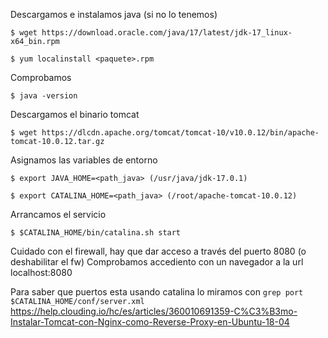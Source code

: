 Descargamos e instalamos java (si no lo tenemos)
````termianl
$ wget https://download.oracle.com/java/17/latest/jdk-17_linux-x64_bin.rpm
````

````termianl
$ yum localinstall <paquete>.rpm
````

Comprobamos
````termianl
$ java -version
````

Descargamos el binario tomcat
````termianl
$ wget https://dlcdn.apache.org/tomcat/tomcat-10/v10.0.12/bin/apache-tomcat-10.0.12.tar.gz
````

Asignamos las variables de entorno
````terminal
$ export JAVA_HOME=<path_java> (/usr/java/jdk-17.0.1)
````

````terminal
$ export CATALINA_HOME=<path_java> (/root/apache-tomcat-10.0.12)
````

Arrancamos el servicio
````termianl
$ $CATALINA_HOME/bin/catalina.sh start
````

Cuidado con el firewall, hay que dar acceso a través del puerto 8080 (o deshabilitar el fw)
Comprobamos accediento con un navegador a la url localhost:8080

Para saber que puertos esta usando catalina lo miramos con `grep port $CATALINA_HOME/conf/server.xml`
https://help.clouding.io/hc/es/articles/360010691359-C%C3%B3mo-Instalar-Tomcat-con-Nginx-como-Reverse-Proxy-en-Ubuntu-18-04
